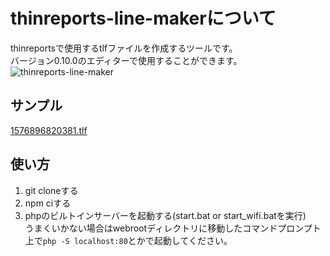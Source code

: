 # thinreports-line-makerについて
thinreportsで使用するtlfファイルを作成するツールです。  
バージョン0.10.0のエディターで使用することができます。  
![thinreports-line-maker](https://user-images.githubusercontent.com/48991931/71301937-e20b5600-23e8-11ea-99b0-91ebffaef4cb.png)

## サンプル
[1576896820381.tlf](https://github.com/imo-tikuwa/thinreports-line-maker/files/3990974/1576896820381.txt)

## 使い方
1. git cloneする
2. npm ciする
3. phpのビルトインサーバーを起動する(start.bat or start_wifi.batを実行)  
うまくいかない場合はwebrootディレクトリに移動したコマンドプロンプト上で`php -S localhost:80`とかで起動してください。
